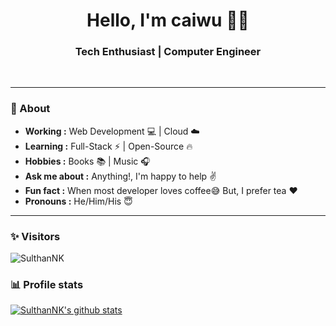<h1 align="center"> Hello, I'm caiwu 👨‍💻 </h1>

<h3 align="center">  Tech Enthusiast | Computer Engineer </h3> <br>

<p align="center"> 
</p>

--------------------------------------------------------------------------------------------------------------------------------------------------------------------------------
### 🤔 About
-  **Working :**  Web Development :computer: | Cloud :cloud: 
-  **Learning :** Full-Stack :zap: | Open-Source :fire:	
-  **Hobbies :** Books :books: | Music :headphones:
-  **Ask me about :** Anything!, I'm happy to help :v:
-  **Fun fact :** When most developer loves coffee:sweat_smile: But, I prefer tea :heart: 
-  **Pronouns :** He/Him/His :innocent:

---------------------------------------------------------------------------------------------------------------------------------------------------------------------------------
### ✨ Visitors 

<p align="left"> <img src="https://komarev.com/ghpvc/?username=SulthanNK" alt="SulthanNK" /> </p>

### 📊 Profile stats

[![SulthanNK's github stats](https://github-readme-stats.vercel.app/api?username=caiwuu&show_icons=true&title_color=fff&icon_color=79ff97&text_color=9f9f9f&bg_color=151515)](https://github.com/caiwuu/github-readme-stats)

